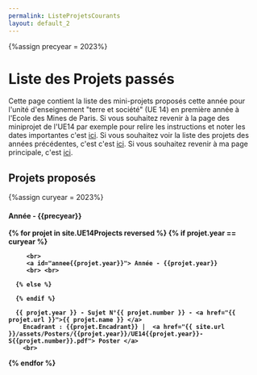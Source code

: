 ```yaml
---
permalink: ListeProjetsCourants
layout: default_2
---
```

{%assign precyear = 2023%}

# Liste des Projets passés

Cette page contient la liste des mini-projets proposés cette année pour l'unité d'enseignement "terre et société" (UE 14) en première année à l'Ecole des Mines de Paris. Si vous souhaitez revenir à la page des miniprojet de l'UE14 par exemple pour relire les instructions et noter les dates importantes c'est [ici]({{site.url}}/MINES-UE14-miniprojet.html). Si vous souhaitez voir la liste des projets des années précédentes, c'est c'est [ici]({{site.url}}/ListeProjetsPrecedents.html). Si vous souhaitez revenir à ma page principale, c'est [ici]({{site.url}}/index.html).

## Projets proposés
{%assign curyear = 2023%}
<h4>
         <a id="annee{{precyear}}"> Année - {{precyear}}
         <br> <br>
{% for projet in site.UE14Projects reversed %}
      {% if projet.year == curyear %}

         <br>
         <a id="annee{{projet.year}}"> Année - {{projet.year}}
         <br> <br>

      {% else %}

      {% endif %}

      {{ projet.year }} - Sujet N°{{ projet.number }} - <a href="{{ projet.url }}">{{ projet.name }} </a>
        Encadrant : {{projet.Encadrant}} |  <a href="{{ site.url }}/assets/Posters/{{projet.year}}/UE14{{projet.year}}-S{{projet.number}}.pdf"> Poster </a>
        <br>
{% endfor %}
